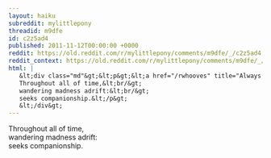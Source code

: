```yaml
---
layout: haiku
subreddit: mylittlepony
threadid: m9dfe
id: c2z5ad4
published: 2011-11-12T00:00:00 +0000
reddit: https://old.reddit.com/r/mylittlepony/comments/m9dfe/_/c2z5ad4
reddit_context: https://old.reddit.com/r/mylittlepony/comments/m9dfe/_/c2z5ad4?context=3
html: |
   &lt;div class="md"&gt;&lt;p&gt;&lt;a href="/rwhooves" title="Always Relevant / Impromptu Request Hotline / Tennant&amp;#39;s My Doctor"&gt;&lt;/a&gt;
   Throughout all of time,&lt;br/&gt;
   wandering madness adrift:&lt;br/&gt;
   seeks companionship.&lt;/p&gt;
   &lt;/div&gt;
---
```


[](/rwhooves "Always Relevant / Impromptu Request Hotline / Tennant's My Doctor")
Throughout all of time,  
wandering madness adrift:  
seeks companionship.